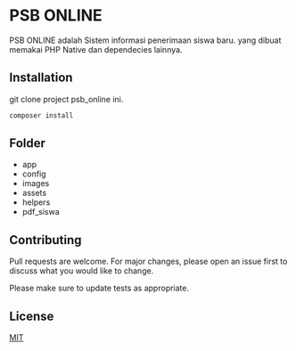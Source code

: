 # PSB ONLINE

PSB ONLINE adalah Sistem informasi penerimaan siswa baru. yang dibuat memakai PHP Native dan dependecies lainnya.

## Installation

git clone project psb_online ini.

```bash
composer install
```

## Folder
- app
- config
- images
- assets
- helpers
- pdf_siswa

## Contributing
Pull requests are welcome. For major changes, please open an issue first to discuss what you would like to change.

Please make sure to update tests as appropriate.

## License
[MIT](https://choosealicense.com/licenses/mit/)